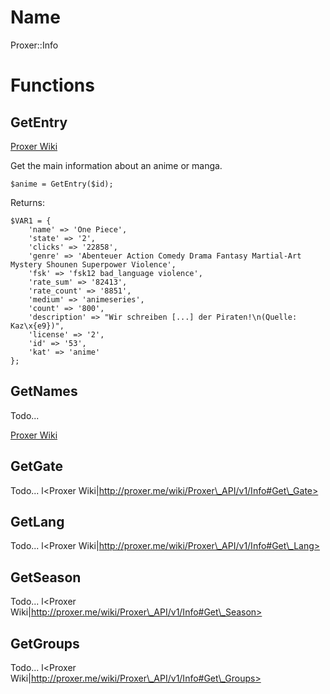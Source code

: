 # Name

Proxer::Info

# Functions

## GetEntry

[Proxer Wiki](http://proxer.me/wiki/Proxer_API/v1/Info#Get_Get_Entry)

Get the main information about an anime or manga.

    $anime = GetEntry($id);

Returns:

    $VAR1 = {
        'name' => 'One Piece',
        'state' => '2',
        'clicks' => '22858',
        'genre' => 'Abenteuer Action Comedy Drama Fantasy Martial-Art Mystery Shounen Superpower Violence',
        'fsk' => 'fsk12 bad_language violence',
        'rate_sum' => '82413',
        'rate_count' => '8851',
        'medium' => 'animeseries',
        'count' => '800',
        'description' => "Wir schreiben [...] der Piraten!\n(Quelle: Kaz\x{e9})",
        'license' => '2',
        'id' => '53',
        'kat' => 'anime'
    };

## GetNames

Todo...

[Proxer Wiki](http://proxer.me/wiki/Proxer_API/v1/Info#Get_Names)

## GetGate

Todo...
l<Proxer Wiki|http://proxer.me/wiki/Proxer\_API/v1/Info#Get\_Gate>

## GetLang

Todo...
l<Proxer Wiki|http://proxer.me/wiki/Proxer\_API/v1/Info#Get\_Lang>

## GetSeason

Todo...
l<Proxer Wiki|http://proxer.me/wiki/Proxer\_API/v1/Info#Get\_Season>

## GetGroups

Todo...
l<Proxer Wiki|http://proxer.me/wiki/Proxer\_API/v1/Info#Get\_Groups>

